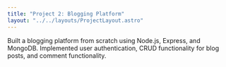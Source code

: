 ```yaml
---
title: "Project 2: Blogging Platform"
layout: "../../layouts/ProjectLayout.astro"
---
```


Built a blogging platform from scratch using Node.js, Express, and MongoDB. Implemented user authentication, CRUD functionality for blog posts, and comment functionality.

